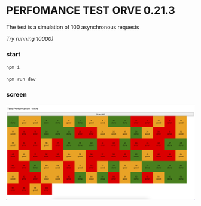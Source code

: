 # PERFOMANCE TEST ORVE 0.21.3

The test is a simulation of 100 asynchronous requests

*Try running 10000)*

### start
```
npm i

npm run dev
```

### screen

![img](./screen.png)